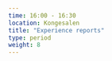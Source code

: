 ```yaml
---
time: 16:00 - 16:30
location: Kongesalen
title: "Experience reports"
type: period
weight: 8
---
```

